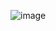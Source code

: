 ![image](https://user-images.githubusercontent.com/127982435/226198976-74ff52bd-f732-44d3-b1b3-e45b79023ade.png)
